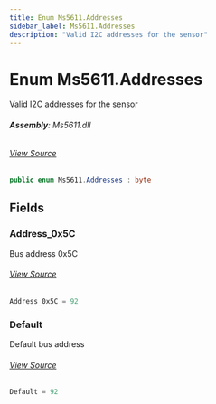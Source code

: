 ```yaml
---
title: Enum Ms5611.Addresses
sidebar_label: Ms5611.Addresses
description: "Valid I2C addresses for the sensor"
---
```

# Enum Ms5611.Addresses
Valid I2C addresses for the sensor

###### **Assembly**: Ms5611.dll
###### [View Source](https://github.com/WildernessLabs/Meadow.Foundation.git/blob/develop/Source/Meadow.Foundation.Peripherals/Sensors.Atmospheric.Ms5611/Driver/Ms5611.Enums.cs#L8)
```csharp title="Declaration"
public enum Ms5611.Addresses : byte
```
## Fields
### Address_0x5C
Bus address 0x5C
###### [View Source](https://github.com/WildernessLabs/Meadow.Foundation.git/blob/develop/Source/Meadow.Foundation.Peripherals/Sensors.Atmospheric.Ms5611/Driver/Ms5611.Enums.cs#L13)
```csharp title="Declaration"
Address_0x5C = 92
```
### Default
Default bus address
###### [View Source](https://github.com/WildernessLabs/Meadow.Foundation.git/blob/develop/Source/Meadow.Foundation.Peripherals/Sensors.Atmospheric.Ms5611/Driver/Ms5611.Enums.cs#L17)
```csharp title="Declaration"
Default = 92
```
